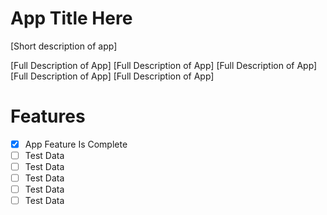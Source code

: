# App Title Here
[Short description of app]

[Full Description of App]
[Full Description of App]
[Full Description of App]
[Full Description of App]
[Full Description of App]


# Features

- [x] App Feature Is Complete
- [ ] Test Data
- [ ] Test Data
- [ ] Test Data
- [ ] Test Data
- [ ] Test Data
